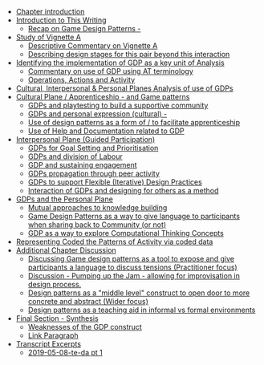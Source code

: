 -   [Chapter introduction](#chapter-introduction)
-   [Introduction to This Writing](#introduction-to-this-writing)
    -   [Recap on Game Design
        Patterns -](#recap-on-game-design-patterns--)
-   [Study of Vignette A](#study-of-vignette-a)
    -   [Descriptive Commentary on Vignette
        A](#descriptive-commentary-on-vignette-a)
    -   [Describing design stages for this pair beyond this
        interaction](#describing-design-stages-for-this-pair-beyond-this-interaction)
-   [Identifying the implementation of GDP as a key unit of
    Analysis](#identifying-the-implementation-of-gdp-as-a-key-unit-of-analysis)
    -   [Commentary on use of GDP using AT
        terminology](#commentary-on-use-of-gdp-using-at-terminology)
    -   [Operations, Actions and
        Activity](#operations-actions-and-activity)
-   [Cultural, Interpersonal & Personal Planes Analysis of use of
    GDPs](#cultural-interpersonal-personal-planes-analysis-of-use-of-gdps)
-   [Cultural Plane / Apprenticeship - and Game
    patterns](#cultural-plane-apprenticeship---and-game-patterns)
    -   [GDPs and playtesting to build a supportive
        community](#gdps-and-playtesting-to-build-a-supportive-community)
    -   [GDPs and personal expression
        (cultural) -](#gdps-and-personal-expression-cultural--)
    -   [Use of design patterns as a form of / to facilitate
        apprenticeship](#use-of-design-patterns-as-a-form-of-to-facilitate-apprenticeship)
    -   [Use of Help and Documentation related to
        GDP](#use-of-help-and-documentation-related-to-gdp)
-   [Interpersonal Plane (Guided
    Participation)](#interpersonal-plane-guided-participation)
    -   [GDPs for Goal Setting and
        Prioritisation](#gdps-for-goal-setting-and-prioritisation)
    -   [GDPs and division of Labour](#gdps-and-division-of-labour)
    -   [GDP and sustaining engagement](#gdp-and-sustaining-engagement)
    -   [GDPs propagation through peer
        activity](#gdps-propagation-through-peer-activity)
    -   [GDPs to support Flexible (Iterative) Design
        Practices](#gdps-to-support-flexible-iterative-design-practices)
    -   [Interaction of GDPs and designing for others as a
        method](#interaction-of-gdps-and-designing-for-others-as-a-method)
-   [GDPs and the Personal Plane](#gdps-and-the-personal-plane)
    -   [Mutual approaches to knowledge
        building](#mutual-approaches-to-knowledge-building)
    -   [Game Design Patterns as a way to give language to participants
        when sharing back to Community (or
        not)](#game-design-patterns-as-a-way-to-give-language-to-participants-when-sharing-back-to-community-or-not)
    -   [GDP as a way to explore Computational Thinking
        Concepts](#gdp-as-a-way-to-explore-computational-thinking-concepts)
-   [Representing Coded the Patterns of Activity via coded
    data](#representing-coded-the-patterns-of-activity-via-coded-data)
-   [Additional Chapter Discussion](#additional-chapter-discussion)
    -   [Discussing Game design patterns as a tool to expose and give
        participants a language to discuss tensions (Practitioner
        focus)](#discussing-game-design-patterns-as-a-tool-to-expose-and-give-participants-a-language-to-discuss-tensions-practitioner-focus)
    -   [Discussion - Pumping up the Jam - allowing for improvisation in
        design
        process.](#discussion---pumping-up-the-jam---allowing-for-improvisation-in-design-process.)
    -   [Design patterns as a "middle level" construct to open door to
        more concrete and abstract (Wider
        focus)](#design-patterns-as-a-middle-level-construct-to-open-door-to-more-concrete-and-abstract-wider-focus)
    -   [Design patterns as a teaching aid in informal vs formal
        environments](#design-patterns-as-a-teaching-aid-in-informal-vs-formal-environments)
-   [Final Section - Synthesis](#final-section---synthesis)
    -   [Weaknesses of the GDP
        construct](#weaknesses-of-the-gdp-construct)
    -   [Link Paragraph](#link-paragraph)
-   [Transcript Excerpts](#transcript-excerpts)
    -   [2019-05-08-te-da pt 1](#te-da-pt-1)
